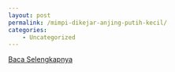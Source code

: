 ```yaml
---
layout: post
permalink: /mimpi-dikejar-anjing-putih-kecil/
categories:
    - Uncategorized
---
```


[Baca Selengkapnya](/01)